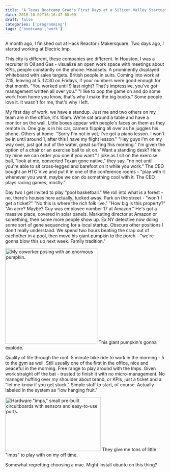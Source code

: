 ```yaml
---
title: "A Texas Bootcamp Grad's First Days at a Silicon Valley Startup"
date: 2016-10-02T16:16:47-08:00
draft: false
categories: ['programming']
tags: ['bootcamp','work']
---
```


A month ago, I finished out at Hack Reactor / Makersquare. Two days ago, I started working at Electric Imp.

This city is different, these companies are different. In Houston, I was a recruiter in Oil and Gas - visualize an open work space with meetings about KPIs, people constantly on the phone. Headsets. A prominently displayed whiteboard with sales targets. British people in suits. Coming into work at 7:15, leaving at 5. 12:30 on Fridays, if your numbers were good enough for that month. "You worked until 9 last night? That's impressive, you've got management written all over you." "I like to pop the game on and do some work from home you know, that's why I make the big bucks." Some people love it. It wasn't for me, that's why I left.

My first day of work, we have a standup. Just me and two others on my team are in the office, it's 10am. We're sat around a table and have a monitor on the wall. Little boxes appear with people's faces on them as they remote in. One guy is in his car, camera flipping all over as he juggles his phone. Others at home. "Sorry I'm not in yet, I've got a piano lesson. I won't be in until around 1, after this I have my flight lesson." "Hey guys I'm on my way over, just got out of the water, great surfing this morning." I'm given the option of a chair or an exercise ball to sit on. "Want a standing desk? Here try mine we can order you one if you want." I joke as I sit on the exercise ball, "look at me, converted Texan gone native," they say, "no not until you're able to sit cross-legged and barefoot on it while you work." The CEO bought an HTC Vive and put it in one of the conference rooms - "play with it whenever you want, maybe we can do something cool with it. The CEO plays racing games, mostly."

Day two I get invited to play "pool basketball." We roll into what is a forest - no, there's houses here actually, tucked away. Park on the street - "won't I get a ticket?" "No this is where the rich folk live." "How big is this property?" "An acre? Maybe? Guy was employee number 17 at Amazon." He's got a massive place, covered in solar panels. Marketing director at Amazon or something, then some more people show up. Ex NY detective now doing some sort of gene sequencing for a local startup. Obscure other positions I don't really understand. We spend two hours beating the crap out of eachother in a pool, then move his giant pumpkin to the porch - "we're gonna blow this up next week. Family tradition."

<img 
    src="/20160929_201721-289x300.jpg" 
    alt="My coworker posing with an enormous pumpkin. " width="289" height="300" /> This giant pumpkin's gonna explode.

Quality of life through the roof. 5 minute bike ride to work in the morning - 5 to the gym as well. Still usually one of the first in the office, nice and peaceful in the morning. Free range to play around with the Imps. Given work straight off the bat - trusted to finish it with no micro-management. No manager huffing over my shoulder about brand, or KPIs, just a ticket and a "let me know if you get stuck." Simple stuff to start, of course. Actually labeled in the system as "low hanging fruit."

<img src="/20160929_101916-300x169.jpg" alt="Hardware &quot;imps,&quot; small pre-built circuitboards with sensors and easy-to-use ports. " width="300" height="169" /> They give me tons of little "imps" to play with on my off time.

Somewhat regretting choosing a mac. Might install ubuntu on this thing?